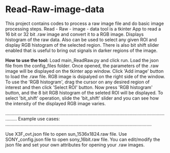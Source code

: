# Read-Raw-image-data
This  project contains codes to process a raw image file and do basic image processing steps.
Read - Raw - image - data tool is a tkinter App to read a  16 bit or 32 bit .raw image and convert it to a RGB image.
Displays histogram of the raw data.
Also can be used to select any given ROI and display RGB histogram of the selected region.
There is also bit shift slider enabled that is useful to bring out signals in darker regions of the image.

**How to use the tool:**
Load main_ReadRaw.py and click run.
Load the json file from the config_files folder.
Once opened, the parameters of the .raw image will be displayed on the tkinter app window.
Click 'Add image' button to load the .raw file.
RGB image is dsipalyed on the right side of the window.
To use the 'RGB histogram', drag the cursor on any desired region of interest and then click 'Select ROI' button. 
Now press 'RGB histogram' button, and the 8 bit RGB histogram of the seleted ROI will be displayed.
To select 'bit_shift' operation, slide the 'bit_shift' slider and you can see how the intensity of the displayed RGB image varies.

.....................................................................................................................................
Example use cases: ..................................................................................................................

Use X3F_ovt.json file to open sun_1536x1824.raw file.
Use SONY_config.json file to open sony_16bit.raw file.
You can edit/modify the json file and set your own attributes for opening your .raw images.
